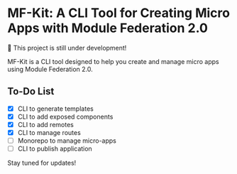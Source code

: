 # MF-Kit: A CLI Tool for Creating Micro Apps with Module Federation 2.0

🚧 This project is still under development!

MF-Kit is a CLI tool designed to help you create and manage micro apps using Module Federation 2.0.

## To-Do List

- [x] CLI to generate templates
- [x] CLI to add exposed components
- [x] CLI to add remotes
- [x] CLI to manage routes
- [ ] Monorepo to manage micro-apps
- [ ] CLI to publish application

Stay tuned for updates!
